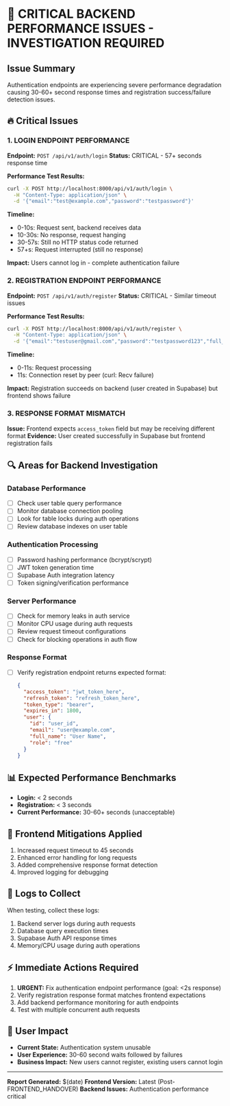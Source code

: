 # 🚨 CRITICAL BACKEND PERFORMANCE ISSUES - INVESTIGATION REQUIRED

## Issue Summary
Authentication endpoints are experiencing severe performance degradation causing 30-60+ second response times and registration success/failure detection issues.

## 🔥 Critical Issues

### 1. LOGIN ENDPOINT PERFORMANCE
**Endpoint:** `POST /api/v1/auth/login`
**Status:** CRITICAL - 57+ seconds response time

**Performance Test Results:**
```bash
curl -X POST http://localhost:8000/api/v1/auth/login \
  -H "Content-Type: application/json" \
  -d '{"email":"test@example.com","password":"testpassword"}'
```

**Timeline:**
- 0-10s: Request sent, backend receives data
- 10-30s: No response, request hanging
- 30-57s: Still no HTTP status code returned  
- 57+s: Request interrupted (still no response)

**Impact:** Users cannot log in - complete authentication failure

### 2. REGISTRATION ENDPOINT PERFORMANCE  
**Endpoint:** `POST /api/v1/auth/register`
**Status:** CRITICAL - Similar timeout issues

**Performance Test Results:**
```bash
curl -X POST http://localhost:8000/api/v1/auth/register \
  -H "Content-Type: application/json" \
  -d '{"email":"testuser@gmail.com","password":"testpassword123","full_name":"Test User"}'
```

**Timeline:**
- 0-11s: Request processing
- 11s: Connection reset by peer (curl: Recv failure)

**Impact:** Registration succeeds on backend (user created in Supabase) but frontend shows failure

### 3. RESPONSE FORMAT MISMATCH
**Issue:** Frontend expects `access_token` field but may be receiving different format
**Evidence:** User created successfully in Supabase but frontend registration fails

## 🔍 Areas for Backend Investigation

### Database Performance
- [ ] Check user table query performance
- [ ] Monitor database connection pooling
- [ ] Look for table locks during auth operations
- [ ] Review database indexes on user table

### Authentication Processing
- [ ] Password hashing performance (bcrypt/scrypt)
- [ ] JWT token generation time
- [ ] Supabase Auth integration latency
- [ ] Token signing/verification performance

### Server Performance
- [ ] Check for memory leaks in auth service
- [ ] Monitor CPU usage during auth requests
- [ ] Review request timeout configurations
- [ ] Check for blocking operations in auth flow

### Response Format
- [ ] Verify registration endpoint returns expected format:
  ```json
  {
    "access_token": "jwt_token_here",
    "refresh_token": "refresh_token_here", 
    "token_type": "bearer",
    "expires_in": 1800,
    "user": {
      "id": "user_id",
      "email": "user@example.com",
      "full_name": "User Name",
      "role": "free"
    }
  }
  ```

## 📊 Expected Performance Benchmarks
- **Login:** < 2 seconds
- **Registration:** < 3 seconds  
- **Current Performance:** 30-60+ seconds (unacceptable)

## 🔧 Frontend Mitigations Applied
1. Increased request timeout to 45 seconds
2. Enhanced error handling for long requests
3. Added comprehensive response format detection
4. Improved logging for debugging

## 📝 Logs to Collect
When testing, collect these logs:
1. Backend server logs during auth requests
2. Database query execution times
3. Supabase Auth API response times
4. Memory/CPU usage during auth operations

## ⚡ Immediate Actions Required
1. **URGENT:** Fix authentication endpoint performance (goal: <2s response)
2. Verify registration response format matches frontend expectations
3. Add backend performance monitoring for auth endpoints
4. Test with multiple concurrent auth requests

## 📱 User Impact
- **Current State:** Authentication system unusable
- **User Experience:** 30-60 second waits followed by failures
- **Business Impact:** New users cannot register, existing users cannot login

---
**Report Generated:** $(date)
**Frontend Version:** Latest (Post-FRONTEND_HANDOVER)
**Backend Issues:** Authentication performance critical